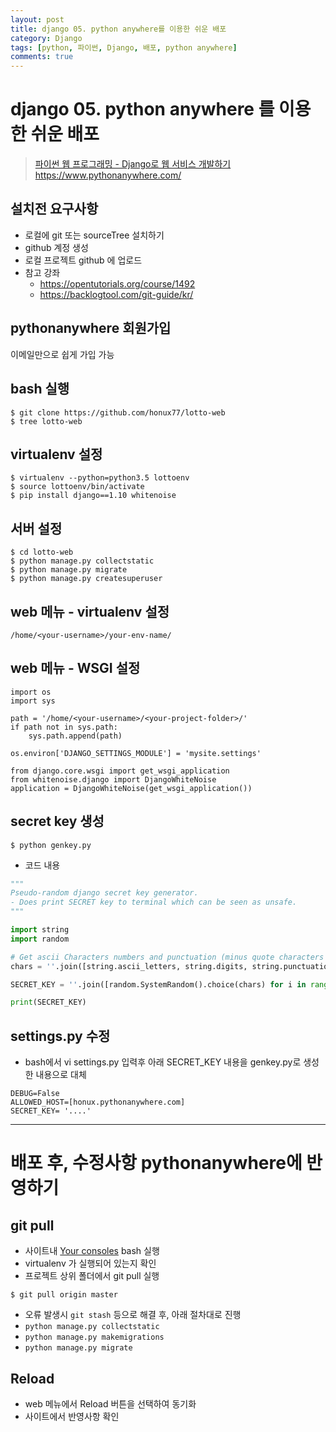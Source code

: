 ```yaml
---
layout: post
title: django 05. python anywhere를 이용한 쉬운 배포
category: Django
tags: [python, 파이썬, Django, 배포, python anywhere]
comments: true
---
```

# django 05. python anywhere 를 이용한 쉬운 배포
> [파이썬 웹 프로그래밍 - Django로 웹 서비스 개발하기 ](https://www.inflearn.com/course/django-%ED%8C%8C%EC%9D%B4%EC%8D%AC-%EC%9E%A5%EA%B3%A0-%EA%B0%95%EC%A2%8C/)       
https://www.pythonanywhere.com/

## 설치전 요구사항
- 로컬에 git 또는 sourceTree 설치하기
- github 계정 생성
- 로컬 프로젝트 github 에 업로드
- 참고 강좌
    - https://opentutorials.org/course/1492
    - https://backlogtool.com/git-guide/kr/

## pythonanywhere 회원가입
이메일만으로 쉽게 가입 가능

## bash 실행
```
$ git clone https://github.com/honux77/lotto-web
$ tree lotto-web
```

## virtualenv 설정
```
$ virtualenv --python=python3.5 lottoenv
$ source lottoenv/bin/activate
$ pip install django==1.10 whitenoise
```

## 서버 설정
```
$ cd lotto-web
$ python manage.py collectstatic
$ python manage.py migrate
$ python manage.py createsuperuser
```

## web 메뉴 - virtualenv 설정
```
/home/<your-username>/your-env-name/
```


## web 메뉴 - WSGI 설정
```
import os
import sys

path = '/home/<your-username>/<your-project-folder>/'  
if path not in sys.path:
    sys.path.append(path)

os.environ['DJANGO_SETTINGS_MODULE'] = 'mysite.settings'

from django.core.wsgi import get_wsgi_application
from whitenoise.django import DjangoWhiteNoise
application = DjangoWhiteNoise(get_wsgi_application())
```

## secret key 생성
```
$ python genkey.py
```
- 코드 내용

```python
"""
Pseudo-random django secret key generator.
- Does print SECRET key to terminal which can be seen as unsafe.
"""

import string
import random

# Get ascii Characters numbers and punctuation (minus quote characters as they could terminate string).
chars = ''.join([string.ascii_letters, string.digits, string.punctuation]).replace('\'', '').replace('"', '').replace('\\', '')

SECRET_KEY = ''.join([random.SystemRandom().choice(chars) for i in range(50)])

print(SECRET_KEY)
```

## settings.py 수정
- bash에서 vi settings.py 입력후 아래 SECRET_KEY 내용을 genkey.py로 생성한 내용으로 대체

```
DEBUG=False
ALLOWED_HOST=[honux.pythonanywhere.com]
SECRET_KEY= '....'
```

----

# 배포 후, 수정사항 pythonanywhere에 반영하기

## git pull
- 사이트내 [Your consoles](https://www.pythonanywhere.com/user/siwabada/consoles/) bash 실행
- virtualenv 가 실행되어 있는지 확인
- 프로젝트 상위 폴더에서 git pull 실행
```shell
$ git pull origin master
```
- 오류 발생시 `git stash` 등으로 해결 후, 아래 절차대로 진행
- `python manage.py collectstatic`
- `python manage.py makemigrations`
- `python manage.py migrate`

## Reload
- web 메뉴에서 Reload 버튼을 선택하여 동기화
- 사이트에서 반영사항 확인
